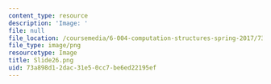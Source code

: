 ```yaml
---
content_type: resource
description: 'Image: '
file: null
file_location: /coursemedia/6-004-computation-structures-spring-2017/73a898d12dac31e50cc7be6ed22195ef_Slide26.png
file_type: image/png
resourcetype: Image
title: Slide26.png
uid: 73a898d1-2dac-31e5-0cc7-be6ed22195ef
---
```

